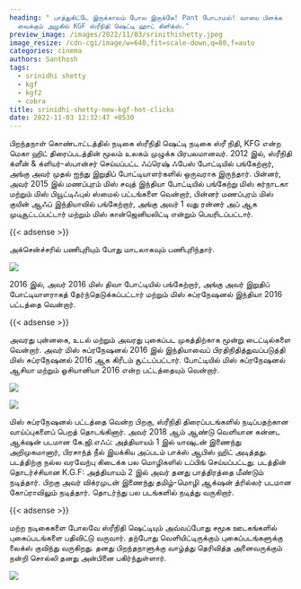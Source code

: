 ```yaml
---
heading: " பாத்துகிட்டே இருக்காலம் போல இருக்கே! Pant போடாமல்! வாயை பிளக்க
  வைக்கும் அழகில் KGF ஸ்ரீநிதி ஷெட்டி ஹாட் கிளிக்ஸ்."
preview_image: /images/2022/11/03/srinithishetty.jpeg
image_resize: /cdn-cgi/image/w=640,fit=scale-down,q=80,f=auto
categories: cinema
authors: Santhosh
tags:
  - srinidhi shetty
  - kgf
  - kgf2
  - cobra
title: srinidhi-shetty-new-kgf-hot-clicks
date: 2022-11-03 12:32:47 +0530
---
```

பிறந்தநாள் கொண்டாட்டத்தில் நடிகை ஸ்ரீநிதி ஷெட்டி
நடிகை ஸ்ரீ நிதி, KFG என்ற மெகா ஹிட் திரைப்படத்தின் மூலம் உலகம் முழுக்க பிரபலமானவர்.
2012 இல், ஸ்ரீநிதி க்ளீன் & க்ளியர்-ஸ்பான்சர் செய்யப்பட்ட ஃப்ரெஷ் ஃபேஸ் போட்டியில் பங்கேற்றார், அங்கு அவர் முதல் ஐந்து இறுதிப் போட்டியாளர்களில் ஒருவராக இருந்தார். பின்னர், அவர் 2015 இல் மணப்புரம் மிஸ் சவுத் இந்தியா போட்டியில் பங்கேற்று மிஸ் கர்நாடகா மற்றும் மிஸ் பியூட்டிஃபுல் ஸ்மைல் பட்டங்களை வென்றார், பின்னர் மணப்புரம் மிஸ் குயின் ஆஃப் இந்தியாவில் பங்கேற்றார், அங்கு அவர் 1 வது ரன்னர் அப் ஆக முடிசூட்டப்பட்டார் மற்றும் மிஸ் கான்ஜெனியலிட்டி என்றும் பெயரிடப்பட்டார்.  

{{< adsense >}}

அக்சென்ச்சரில் பணிபுரியும் போது மாடலாகவும் பணிபுரிந்தார்.


![](/images/2022/11/03/srinidhi-shetty-new-kgf-hot-clicks.jpeg)

2016 இல், அவர் 2016 மிஸ் திவா போட்டியில் பங்கேற்றார், அங்கு அவர் இறுதிப் போட்டியாளராகத் தேர்ந்தெடுக்கப்பட்டார் மற்றும் மிஸ் சுப்ரநேஷனல் இந்தியா 2016 பட்டத்தை வென்றார். 

{{< adsense >}}

அவரது புன்னகை, உடல் மற்றும் அவரது புகைப்பட முகத்திற்காக மூன்று டைட்டில்களை வென்றார். அவர் மிஸ் சுப்ரநேஷனல் 2016 இல் இந்தியாவைப் பிரதிநிதித்துவப்படுத்தி  மிஸ் சுப்ரநேஷனல் 2016 ஆக கிரீடம் சூட்டப்பட்டார். போட்டியில் மிஸ் சுப்ரநேஷனல் ஆசியா மற்றும் ஓசியானியா 2016 என்ற பட்டத்தையும் வென்றார்.


![](/images/2022/11/03/srinidhi-shetty-new-kgf-hot-clicks2.jpeg)

![](/images/2022/11/03/srinidhi-shetty-new-kgf-hot-clicks4.jpeg)

மிஸ் சுப்ரநேஷனல் பட்டத்தை வென்ற பிறகு, ஸ்ரீநிதி திரைப்படங்களில் நடிப்பதற்கான வாய்ப்புகளைப் பெறத் தொடங்கினார்.‌ அவர் 2018 ஆம் ஆண்டு வெளியான கன்னட  ஆக்‌ஷன் படமான கே.ஜி.எஃப்: அத்தியாயம் 1 இல் யாஷுடன் இணைந்து அறிமுகமானார், பிரசாந்த் நீல் இயக்கிய அப்படம் பாக்ஸ் ஆபிஸ் ஹிட் அடித்தது. படத்திற்கு நல்ல வரவேற்பு கிடைக்க பல மொழிகளில் டப்பிங் செய்யப்பட்டது. படத்தின் தொடர்ச்சியான K.G.F: அத்தியாயம் 2 இல் அவர் தனது பாத்திரத்தை மீண்டும் நடித்தார். பிறகு அவர் விக்ரமுடன் இணைந்து தமிழ்-மொழி ஆக்‌ஷன் த்ரில்லர் படமான கோப்ராவிலும் நடித்தார். தொடர்ந்து பல படங்களில் நடித்து வருகிறார்.

{{< adsense >}}


மற்ற நடிகைகளை போலவே ஸ்ரீநிதி ஷெட்டியும் அவ்வப்போது சமூக ஊடகங்களில் புகைப்படங்களை பதிவிட்டு வருவார்.‌ தற்போது வெளியிட்டிருக்கும் புகைப்படங்களுக்கு லைக்ஸ் குவிந்து வருகிறது. தனது பிறந்தநாளுக்கு வாழ்த்து தெரிவித்த அனைவருக்கும் நன்றி சொல்லி தனது அன்பினை பகிர்ந்துள்ளார்.

![](/images/2022/11/03/srinidhi-shetty-new-kgf-hot-clicks6.jpeg)